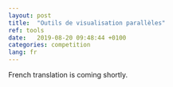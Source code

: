 ```yaml
---
layout: post
title:  "Outils de visualisation parallèles"
ref: tools
date:   2019-08-20 09:48:44 +0100
categories: competition
lang: fr
---
```


French translation is coming shortly.
